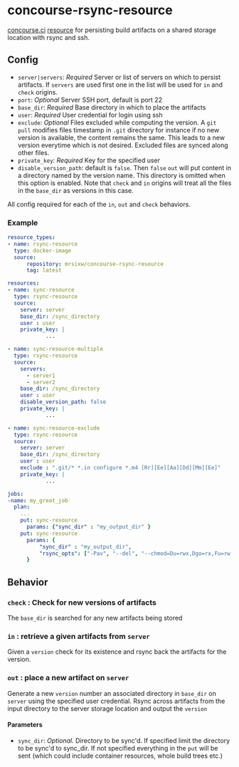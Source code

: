 # concourse-rsync-resource
[concourse.ci](https://concourse.ci/ "concourse.ci Homepage") [resource](https://concourse.ci/implementing-resources.html "Implementing a resource") for persisting build artifacts on a shared storage location with rsync and ssh.

## Config
* `server|servers`: *Required* Server or list of servers on which to persist artifacts. If `servers` are used first one in the list will be used for `in` and `check` origins.
* `port`: *Optional* Server SSH port, default is port 22
* `base_dir`: *Required* Base directory in which to place the artifacts
* `user`: *Required* User credential for login using ssh
* `exclude`: *Optional* Files excluded while computing the version. A `git pull` modifies files timestamp in `.git` directory for instance if no new version is available, the content remains the same. This leads to a new version everytime which is not desired. Excluded files are synced along other files.
* `private_key`: *Required* Key for the specified user
* `disable_version_path`: default is `false`. Then `false` `out` will put content in a directory named by the version name. This directory is omitted when this option is enabled. Note that `check` and `in` origins will treat all the files in the `base_dir` as versions in this case.

All config required for each of the `in`, `out` and `check` behaviors.

### Example

``` yaml
resource_types:
- name: rsync-resource
  type: docker-image
  source:
      repository: mrsixw/concourse-rsync-resource
      tag: latest

resources:
- name: sync-resource
  type: rsync-resource
  source:
    server: server
    base_dir: /sync_directory
    user : user
    private_key: |
            ...

- name: sync-resource-multiple
  type: rsync-resource
  source:
    servers:
      - server1
      - server2
    base_dir: /sync_directory
    user : user
    disable_version_path: false
    private_key: |
            ...

- name: sync-resource-exclude
  type: rsync-resource
  source:
    server: server
    base_dir: /sync_directory
    user : user
    exclude : ".git/* *.in configure *.m4 [Rr][Ee][Aa][Dd][Mm][Ee]"
    private_key: |
            ...

jobs:
-name: my_great_job
  plan:
    ...
    put: sync-resource
      params: {"sync_dir" : "my_output_dir" }
    put: sync-resource
      params: {
          "sync_dir" : "my_output_dir",
          "rsync_opts": ["-Pav", "--del", "--chmod=Du=rwx,Dgo=rx,Fu=rw,Fog=r"]
      }
```

## Behavior
### `check` : Check for new versions of artifacts
The `base_dir` is searched for any new artifacts being stored

### `in` : retrieve a given artifacts from `server`
Given a `version` check for its existence and rsync back the artifacts for the
version.

### `out` : place a new artifact on `server`
Generate a new `version` number an associated directory in `base_dir` on `server`
using the specified user credential. Rsync across artifacts from the input directory to the server storage location and output the `version`
#### Parameters

* `sync_dir`: *Optional.* Directory to be sync'd. If specified limit the directory to be sync'd to sync_dir. If not specified everything in the `put` will be sent (which could include container resources, whole build trees etc.)
